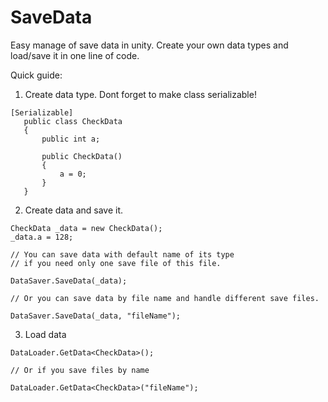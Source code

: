 # SaveData
Easy manage of save data in unity. Create your own data types and load/save it in one line of code.

Quick guide:

1. Create data type. Dont forget to make class serializable!
```
[Serializable]
   public class CheckData
   {
       public int a;

       public CheckData()
       {
           a = 0;
       }
   }
```

2. Create data and save it.
```
CheckData _data = new CheckData();
_data.a = 128;

// You can save data with default name of its type
// if you need only one save file of this file.

DataSaver.SaveData(_data);

// Or you can save data by file name and handle different save files.

DataSaver.SaveData(_data, "fileName");
```

3. Load data
```
DataLoader.GetData<CheckData>();

// Or if you save files by name

DataLoader.GetData<CheckData>("fileName");
```
